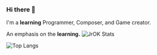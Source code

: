 ### Hi there 👋

I'm a **learning** Programmer, Composer, and Game creator.

An emphasis on the **learning.**
![JrOK Stats](https://github-readme-stats.vercel.app/api?username=jr-ok&theme=dark&show_icons=true)



![Top Langs](https://github-readme-stats.vercel.app/api/top-langs/?username=jr-ok&layout=compact&theme=dark)
